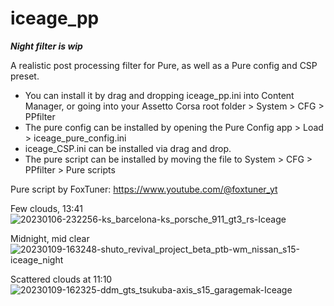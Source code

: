 # iceage_pp

***Night filter is wip***

A realistic post processing filter for Pure, as well as a Pure config and CSP preset. 
- You can install it by drag and dropping iceage_pp.ini into Content Manager, or going into your Assetto Corsa root folder > System > CFG > PPfilter
- The pure config can be installed by opening the Pure Config app > Load > iceage_pure_config.ini
- iceage_CSP.ini can be installed via drag and drop.
- The pure script can be installed by moving the file to System > CFG > PPfilter > Pure scripts

Pure script by FoxTuner:
https://www.youtube.com/@foxtuner_yt

Few clouds, 13:41
![20230106-232256-ks_barcelona-ks_porsche_911_gt3_rs-Iceage](https://user-images.githubusercontent.com/112594786/211411492-f53232c9-66f1-42f7-ab2c-7c2147856ba3.png)

Midnight, mid clear
![20230109-163248-shuto_revival_project_beta_ptb-wm_nissan_s15-iceage_night](https://user-images.githubusercontent.com/112594786/211412637-398eb6c8-b703-46fd-89d4-c08add61c0c2.png)

Scattered clouds at 11:10
![20230109-162325-ddm_gts_tsukuba-axis_s15_garagemak-Iceage](https://user-images.githubusercontent.com/112594786/211411508-edb37775-894b-4003-8508-1f23a947ace2.png)
